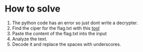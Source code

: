 # How to solve
1. The python code has an error so just dont write a decrypter.
2. Find the ciper for the flag.txt with this [tool](https://www.boxentriq.com/code-breaking/cipher-identifier)
3. Paste the content of the flag.txt into the input
4. Analyze the text.
5. Decode it and replace the spaces with underscores.
